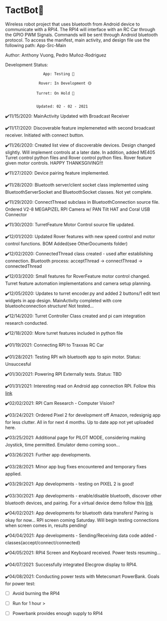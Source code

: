 # TactBot🤖
Wireless robot project that uses bluetooth from Android device to communicate with a RPI4. The RPI4 will interface
with an RC Car through the GPIO PWM Signals. Commands will be sent through Android bluetooth protocol. To access the manifest, 
main activity, and design file use the following path: App-Src-Main

Author: Anthony Vuong, Pedro Muñoz-Rodriguez

Development Status:
                  
                     App: Testing 🔵
                  
                   Rover: In Development 🟡
                  
                  Turret: On Hold 🔴
    
    
                  Updated: 02 - 02 - 2021


✔️11/15/2020: MainActivity Updated with Broadcast Receiver

✔️11/17/2020: Discoverable feature implemeneted with second broadcast receiver. Initiated with connect button.

✔️11/26/2020: Created list view of discoverable devices. Design changed slightly. Will implement
controls at a later date. In addition, added ME405 Turret control python files and Rover control
python files. Rover feature given motor controls. HAPPY THANKSGIVING!!!

✔️11/27/2020: Device pairing feature implemented.

✔️11/28/2020: Bluetooth server/client socket class implemented using BluetoothServerSocket and BluetoothSocket classes. Not yet complete.

✔️11/29/2020: ConnectThread subclass in BluetoothConnection source file. Ordered V2-8 MEGAPIZEL RPI Camera w/ PAN Tilt HAT and Coral USB Connector

✔️11/30/2020: TurretFeature Motor Control source file updated.

✔️12/01/2020: Updated Rover features with new speed control and motor control functions. BOM Added(see OtherDocuments folder)

✔️12/02/2020: ConnectedThread class created - used after establishing connection. Bluetooth process: acceptThread -> connectThread -> connectedThread

✔️12/03/2020: Small features for RoverFeature motor control changed. Turret feature automation implementations and camera setup planning.

✔️12/05/2020: Updates to turret encoder.py and added 2 buttons/1 edit text widgets in app design. MainActivity completed with core bluetoohconnection structure! Not tested...

✔️12/14/2020: Turret Controller Class created and pi cam integration research conducted.

✔️12/18/2020: More turret features included in python file

✔️01/19/2021: Connecting RPI to Traxxas RC Car

✔️01/28/2021: Testing RPI wih bluetooth app to spin motor. Status: Unsuccesful

✔️01/30/2021: Powering RPI Externally tests. Status: TBD

✔️01/31/2021: Interesting read on Android app connection RPI.  Follow this [link](https://raspberrypi.stackexchange.com/questions/88214/setting-up-a-raspberry-pi-as-an-access-point-the-easy-way/88234#88234)

✔️02/02/2021: RPI Cam Research - Computer Vision?

✔️03/24/2021: Ordered Pixel 2 for development off Amazon, redesignig app for less clutter. All in for next 4 months. Up to date app not yet uploaded here.

✔️03/25/2021: Additional page for PILOT MODE, considering making Joystick, time permitted. Emulator demo coming soon...

✔️03/26/2021: Further app developments.

✔️03/28/2021: Minor app bug fixes encountered and temporary fixes applied. 

✔️03/29/2021: App developments - testing on PIXEL 2 is good!

✔️03/30/2021: App developments - enable/disable bluetooth, discover other bluetooth devices, and pairing. For a virtual device demo follow this [link](https://youtu.be/aG-tTt_GuIU)

✔️04/02/2021: App developments for bluetooth data transfers! Pairing is okay for now...
RPI screen coming Saturday. Will begin testing connections when screen comes in, results pending!

✔️04/04/2021: App developments - Sending/Receiving data code added - classes{accept/connect/connected}

✔️04/05/2021: RPI4 Screen and Keyboard received. Power tests resuming...

✔️04/07/2021: Successfully integrated Elecgrow display to RPI4. 

✔️04/08/2021: Conducting power tests with Metecsmart PowerBank. Goals for power test:
  - [ ] Avoid burning the RPI4
  - [ ] Run for 1 hour >
  - [ ] Powerbank provides enough supply to RPI4  








